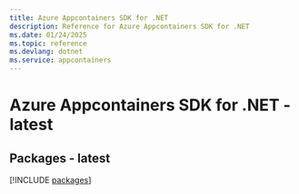 ```yaml
---
title: Azure Appcontainers SDK for .NET
description: Reference for Azure Appcontainers SDK for .NET
ms.date: 01/24/2025
ms.topic: reference
ms.devlang: dotnet
ms.service: appcontainers
---
```

# Azure Appcontainers SDK for .NET - latest
## Packages - latest
[!INCLUDE [packages](appcontainers-index.md)]